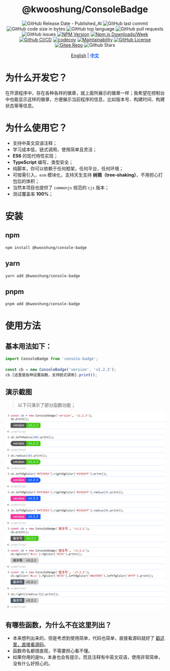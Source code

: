 <div align="center">

# @kwooshung/ConsoleBadge

![GitHub Release Date - Published_At](https://img.shields.io/github/release-date/kwooshung/ConsoleBadge?labelColor=272e3b&color=00b42A&logo=github)
![GitHub last commit](https://img.shields.io/github/last-commit/kwooshung/ConsoleBadge?labelColor=272e3b&color=165dff)
![GitHub code size in bytes](https://img.shields.io/github/languages/code-size/kwooshung/ConsoleBadge?labelColor=272e3b&color=165dff)
![GitHub top language](https://img.shields.io/github/languages/top/kwooshung/ConsoleBadge?labelColor=272e3b&color=165dff)
![GitHub pull requests](https://img.shields.io/github/issues-pr/kwooshung/ConsoleBadge?labelColor=272e3b&color=165dff)
![GitHub issues](https://img.shields.io/github/issues/kwooshung/ConsoleBadge?labelColor=272e3b&color=165dff)
[![NPM Version](https://img.shields.io/npm/v/console-badge?labelColor=272e3b&color=165dff)](https://www.npmjs.com/package/console-badge)
[![Npm.js Downloads/Week](https://img.shields.io/npm/dw/console-badge?labelColor=272e3b&labelColor=272e3b&color=165dff&logo=npm)](https://www.npmjs.com/package/console-badge)
[![Github CI/CD](https://github.com/kwooshung/ConsoleBadge/actions/workflows/ci.yml/badge.svg)](https://github.com/kwooshung/ConsoleBadge/actions/)
[![codecov](https://codecov.io/gh/kwooshung/ConsoleBadge/graph/badge.svg?token=VVZJE7H0KD)](https://codecov.io/gh/kwooshung/ConsoleBadge)
[![Maintainability](https://api.codeclimate.com/v1/badges/325d0881b1ca19165d35/maintainability)](https://codeclimate.com/github/kwooshung/ConsoleBadge/maintainability/)
[![GitHub License](https://img.shields.io/github/license/kwooshung/ConsoleBadge?labelColor=272e3b&color=165dff)](LICENSE)
[![Gitee Repo](https://img.shields.io/badge/gitee-OasisEditor-165dff?logo=gitee)](https://gitee.com/kwooshung/OasisEditor/)
![Github Stars](https://img.shields.io/github/stars/kwooshung/ConsoleBadge?labelColor=272e3b&color=165dff)

<p align="center">
    <a href="README.md">English</a> | 
    <a href="README.zh-CN.md" style="font-weight:700;color:#165dff;text-decoration:underline;">中文</a>
</p>
</div>

# 为什么开发它？

在开源程序中，存在各种各样的徽章，就上面所展示的徽章一样；我希望在控制台中也能显示这样的徽章，方便展示当前程序的信息，比如版本号、构建时间、构建状态等等信息。

# 为什么使用它？

- 支持中英文双语注释；
- 学习成本低，链式调用，使用简单且灵活；
- **ES6** 的现代特性实现；
- **TypeScript** 编写，类型安全；
- 纯脚本，你可以依赖于任何框架，任何平台，任何环境；
- 可按需引入，`esm` 模块化，支持天生支持 **树摇（tree-shaking）**，不用担心打包后的体积；
- 当然本项目也提供了 `commonjs` 规范的 `cjs` 版本；
- 测试覆盖率 **100%**；

# 安装

## npm

```bash
npm install @kwooshung/console-badge
```

## yarn

```bash
yarn add @kwooshung/console-badge
```

## pnpm

```bash
pnpm add @kwooshung/console-badge
```

# 使用方法

## 基本用法如下：

```typescript
import ConsoleBadge from 'console-badge';

const cb = new ConsoleBadge('version', 'v1.2.3');
cb.[这里是各种设置函数，支持链式调用].print();
```

## 演示截图

> 以下只演示了部分函数功能；

![ConsoleBadge 演示截图](./docs/images/demo.png)

## 有哪些函数，为什么不在这里列出？

- 本来想列出来的，但是考虑到使用简单，代码也简单，直接看源码就好了 [戳这里，直接看源码](./src/index.ts)。
- 函数命名都很直观，不需要担心看不懂。
- 如果你用的是ts，本身也会有提示，而且注释有中英文双语，使用非常简单，没有什么好担心的。

